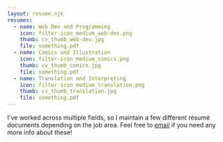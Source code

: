 ```yaml
---
layout: resume.njk
resumes:
  - name: Web Dev and Programming
    icon: filter-icon_medium_web-dev.png
    thumb: cv_thumb_web-dev.jpg
    file: something.pdf
  - name: Comics and Illustration
    icon: filter-icon_medium_comics.png
    thumb: cv_thumb_comics.jpg
    file: something.pdf
  - name: Translation and Interpreting
    icon: filter-icon_medium_translation.png
    thumb: cv_thumb_translation.jpg
    file: something.pdf
---
```


I've worked across multiple fields, so I maintain a few different résumé documents depending on the job area. Feel free to [email](mailto:hi@naomi.computer?subject=Naomi%20Rubin:%20naomi.computer%20Website%20Contact) if you need any more info about these!
